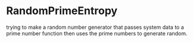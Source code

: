 # RandomPrimeEntropy
trying to make a random number generator that passes system data to a prime number function then uses the prime numbers to generate random.
